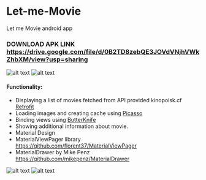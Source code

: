 # Let-me-Movie
Let me Movie android app
### DOWNLOAD APK LINK https://drive.google.com/file/d/0B2TD8zebQE3JOVdVNjhVWkZhbXM/view?usp=sharing

![alt text](https://pp.vk.me/c630028/v630028401/4c270/Svs1yBzlaXc.jpg "LetMeMovie")
![alt text](https://pp.vk.me/c630028/v630028401/4c268/vHHtlnTOr88.jpg)

#### Functionality:
* Displaying a list of movies fetched from API provided kinopoisk.cf  [Retrofit](http://square.github.io/retrofit/)
* Loading images and creating cache using [Picasso](http://square.github.io/picasso/)
* Binding views using [ButterKnife](http://jakewharton.github.io/butterknife/)
* Showing additional information about movie.
* Material Design
* MaterialViewPager library https://github.com/florent37/MaterialViewPager
* MaterialDrawer by Mike Penz https://github.com/mikepenz/MaterialDrawer

![alt text](https://pp.vk.me/c630028/v630028401/4c23c/xDNdBRZ6dcg.jpg "Screenshots")
![alt text](https://pp.vk.me/c630028/v630028401/4c210/jz_jKKBCB3s.jpg "Screenshots")
